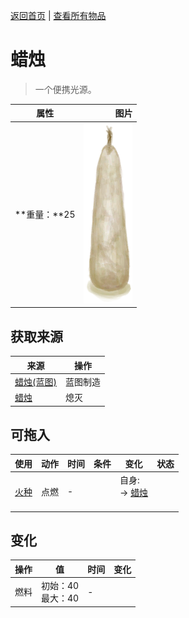 [返回首页](index.md)   |  [查看所有物品](object.md)
# 蜡烛  
> 一个便携光源。  
  
  属性  |   图片   
 ----  |  ----:   
 **重量：**25  |  ![](Sprite/CandleOff.png)   
  
## 获取来源  
来源  |  操作  
----  |  ----  
[蜡烛(蓝图)](Bp_Candles.md)  |  蓝图制造  
[蜡烛](CandleOn.md)  |  熄灭  
## 可拖入  
使用  |  动作  |  时间  |  条件  |  变化  |  状态  
----  |  ----  |  ----  |  ----  |  ----  |  ----  
[火种](TinderLit.md)  |  点燃  |  -  |    |  自身:<br>→ [蜡烛](CandleOn.md)<br><br>  |    
## 变化  
操作  |  值  |  时间  |  变化  
----  |  ----  |  ----  |  ----  
燃料  |  初始：40<br>最大：40  |  -  |    
